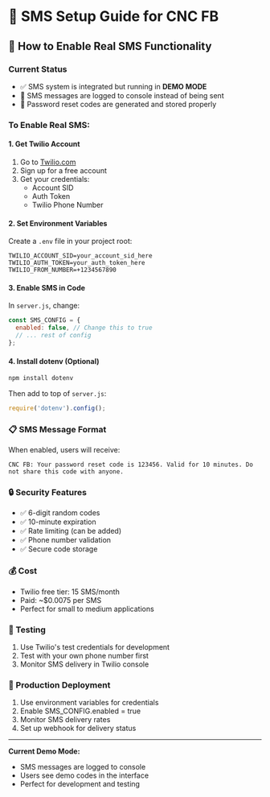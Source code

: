 # 📱 SMS Setup Guide for CNC FB

## 🔧 How to Enable Real SMS Functionality

### Current Status
- ✅ SMS system is integrated but running in **DEMO MODE**
- 📱 SMS messages are logged to console instead of being sent
- 🔐 Password reset codes are generated and stored properly

### To Enable Real SMS:

#### 1. Get Twilio Account
1. Go to [Twilio.com](https://www.twilio.com)
2. Sign up for a free account
3. Get your credentials:
   - Account SID
   - Auth Token
   - Twilio Phone Number

#### 2. Set Environment Variables
Create a `.env` file in your project root:

```env
TWILIO_ACCOUNT_SID=your_account_sid_here
TWILIO_AUTH_TOKEN=your_auth_token_here
TWILIO_FROM_NUMBER=+1234567890
```

#### 3. Enable SMS in Code
In `server.js`, change:

```javascript
const SMS_CONFIG = {
  enabled: false, // Change this to true
  // ... rest of config
};
```

#### 4. Install dotenv (Optional)
```bash
npm install dotenv
```

Then add to top of `server.js`:
```javascript
require('dotenv').config();
```

### 📋 SMS Message Format
When enabled, users will receive:
```
CNC FB: Your password reset code is 123456. Valid for 10 minutes. Do not share this code with anyone.
```

### 🔒 Security Features
- ✅ 6-digit random codes
- ✅ 10-minute expiration
- ✅ Rate limiting (can be added)
- ✅ Phone number validation
- ✅ Secure code storage

### 💰 Cost
- Twilio free tier: 15 SMS/month
- Paid: ~$0.0075 per SMS
- Perfect for small to medium applications

### 🧪 Testing
1. Use Twilio's test credentials for development
2. Test with your own phone number first
3. Monitor SMS delivery in Twilio console

### 🚀 Production Deployment
1. Use environment variables for credentials
2. Enable SMS_CONFIG.enabled = true
3. Monitor SMS delivery rates
4. Set up webhook for delivery status

---

**Current Demo Mode:**
- SMS messages are logged to console
- Users see demo codes in the interface
- Perfect for development and testing
